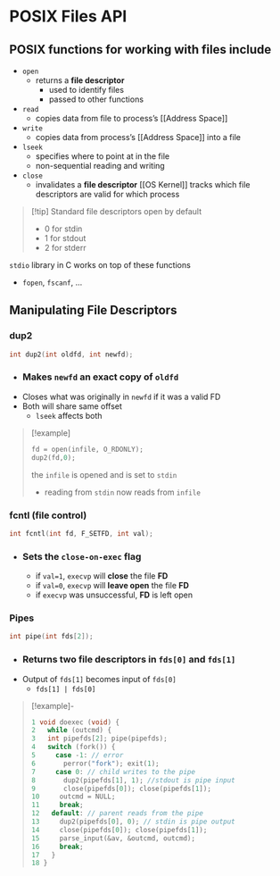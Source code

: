 # POSIX Files API
## POSIX functions for working with files include
* `open`
	* returns a **file descriptor**
		* used to identify files
		* passed to other functions
* `read`
	* copies data from file to process’s [[Address Space]]
* `write`
	* copies data from process’s [[Address Space]] into a file
* `lseek`
	* specifies where to point at in the file
	* non-sequential reading and writing
* `close`
	* invalidates a **file descriptor**
[[OS Kernel]] tracks which file descriptors are valid for which process

> [!tip] Standard file descriptors open by default
> * 0 for stdin
> * 1 for stdout
> * 2 for stderr

`stdio` library in C works on top of these functions
* `fopen`, `fscanf`, …

## Manipulating File Descriptors
### dup2
```c
int dup2(int oldfd, int newfd);
```
- ### Makes `newfd` an exact copy of `oldfd`
* Closes what was originally in `newfd` if it was a valid FD
* Both will share same offset
	* `lseek` affects both
> [!example]
> ```C
> fd = open(infile, O_RDONLY);
> dup2(fd,0);
> ```
> the `infile` is opened and is set to `stdin`
> * reading from `stdin` now reads from `infile`
### fcntl (file control)
```C
int fcntl(int fd, F_SETFD, int val);
```
* ### Sets the `close-on-exec` flag
	* if `val=1`, `execvp` will **close** the file **FD**
	* if `val=0`, `execvp` will **leave open** the file **FD**
	* if `execvp` was unsuccessful, **FD** is left open
### Pipes
```C
int pipe(int fds[2]);
```
* ### Returns two file descriptors in `fds[0]` and `fds[1]`
* Output of `fds[1]` becomes input of `fds[0]`
	* `fds[1] | fds[0]`

> [!example]-
> ```c
> 1 void doexec (void) {
> 2   while (outcmd) {
> 3   int pipefds[2]; pipe(pipefds);
> 4   switch (fork()) {
> 5     case -1: // error
> 6       perror("fork"); exit(1);
> 7     case 0: // child writes to the pipe
> 8       dup2(pipefds[1], 1); //stdout is pipe input
> 9       close(pipefds[0]); close(pipefds[1]);
> 10     outcmd = NULL;
> 11     break;
> 12   default: // parent reads from the pipe
> 13     dup2(pipefds[0], 0); // stdin is pipe output
> 14     close(pipefds[0]); close(pipefds[1]);
> 15     parse_input(&av, &outcmd, outcmd);
> 16     break;
> 17   }
> 18 }
> ```
